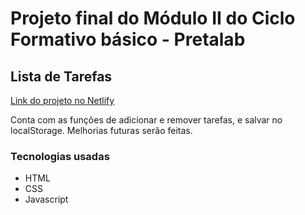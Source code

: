 # Projeto final do Módulo II do Ciclo Formativo básico - Pretalab
## Lista de Tarefas

[Link do projeto no Netlify](https://listatarefasandresa.netlify.app/)

Conta com as funções de adicionar e remover tarefas, e salvar no localStorage. Melhorias futuras serão feitas.

### Tecnologias usadas
- HTML
- CSS
- Javascript
